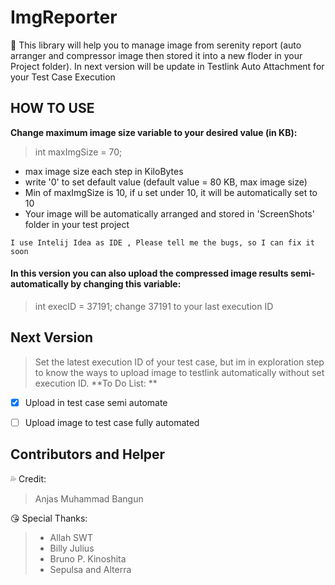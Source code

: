 # ImgReporter
:art: This library will help you to manage image from serenity report (auto arranger and compressor image then stored it into a new floder in your Project folder). In next version will be update in Testlink Auto Attachment for your Test Case Execution

## HOW TO USE
**Change maximum image size variable to your desired value (in KB):**
>int maxImgSize = 70;
* max image size each step in KiloBytes
* write '0' to set default value (default value = 80 KB, max image size) 
* Min of maxImgSize is 10, if u set under 10, it will be automatically set to 10
* Your image will be automatically arranged and stored in 'ScreenShots' folder in your test project
```
I use Intelij Idea as IDE , Please tell me the bugs, so I can fix it soon
```


#### In this version you can also upload the compressed image results semi-automatically by changing this variable:
> int execID = 37191;
> change 37191 to your last execution ID



## Next Version

> Set the latest execution ID of your test case, but im in exploration step to know the ways to upload image to testlink automatically without set execution ID.
**To Do List: **
- [x] Upload in test case semi automate
- [ ] Upload image to test case fully automated


## Contributors and Helper
:sweat_drops: Credit:
> Anjas Muhammad Bangun

:kissing_heart: Special Thanks:
> - Allah SWT
> - Billy Julius
> - Bruno P. Kinoshita
> - Sepulsa and Alterra
